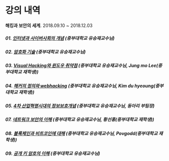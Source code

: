 # 강의 내역

**해킹과 보안의 세계**. 2018.09.10 ~ 2018.12.03 

##### 01. [인터넷과 사이버사회의 개념](Dreamschool-1/Kyunggi-Dream-College/week1/week1.MD)       (중부대학교 유승재교수님)
##### 02. [암호화 기술](Dreamschool-1/Kyunggi-Dream-College/week2/week2.MD)                     (중부대학교 유승재교수님)
##### 03. [Visual Hacking와 윈도우 취약점](Dreamschool-1/Kyunggi-Dream-College/week3/week3.MD)   (중부대학교 유승재교수님, Jung mo Lee(중부대학교 재학생))
##### 04. [해커의 정의와 webhacking](Dreamschool-1/Kyunggi-Dream-College/week4/week4.MD)                     (중부대학교 유승재교수님, Kim du hyeoung(중부대학교 재학생))
##### 05. [4차 산업혁명시대의 정보보호개념](Dreamschool-1/Kyunggi-Dream-College/week5/week5.MD) (중부대학교 유승재교수님, 동아리 부팀장)
##### 07. [네트워크 보안의 이해](Dreamschool-1/Kyunggi-Dream-College/week7/week7.MD) (중부대학교 유승재교수님, 황선홍(중부대학교 재학생))
##### 08. [블록체인과 비트코인에 대해](Dreamschool-1/Kyunggi-Dream-College/week8/week8.MD) (중부대학교 유승재교수님, Povgodd(중부대학교 재학생))
##### 09. [공개 키 암호의 이해](Dreamschool-1/Kyunggi-Dream-College/week9/week9.MD)                     (중부대학교 유승재교수님)
<br />

